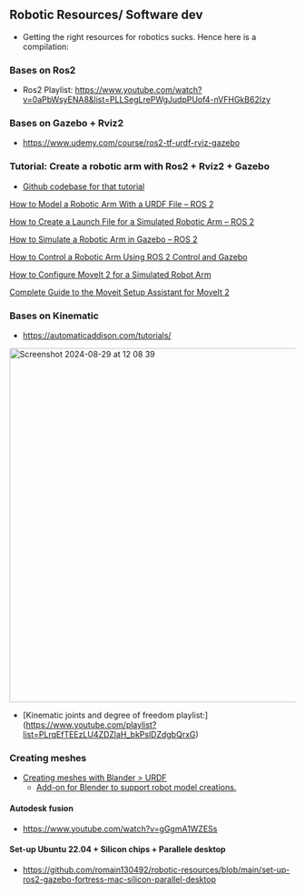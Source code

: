 ## Robotic Resources/ Software dev 

- Getting the right resources for robotics sucks. Hence here is a compilation:



### Bases on Ros2

- Ros2 Playlist: https://www.youtube.com/watch?v=0aPbWsyENA8&list=PLLSegLrePWgJudpPUof4-nVFHGkB62Izy

### Bases on Gazebo + Rviz2

- https://www.udemy.com/course/ros2-tf-urdf-rviz-gazebo

### Tutorial: Create a robotic arm with Ros2 + Rviz2 + Gazebo

- [Github codebase for that tutorial](https://github.com/automaticaddison/mycobot_ros2/tree/main)

[How to Model a Robotic Arm With a URDF File – ROS 2](https://automaticaddison.com/how-to-model-a-robotic-arm-with-a-urdf-file-ros-2/)

[How to Create a Launch File for a Simulated Robotic Arm – ROS 2](https://automaticaddison.com/create-a-launch-file-for-a-simulated-robotic-arm-ros-2/)

[How to Simulate a Robotic Arm in Gazebo – ROS 2](https://automaticaddison.com/how-to-simulate-a-robotic-arm-in-gazebo-ros-2/)

[How to Control a Robotic Arm Using ROS 2 Control and Gazebo](https://automaticaddison.com/how-to-control-a-robotic-arm-using-ros-2-control-and-gazebo/)

[How to Configure MoveIt 2 for a Simulated Robot Arm](https://automaticaddison.com/how-to-configure-moveit-2-for-a-simulated-robot-arm/)

[Complete Guide to the Moveit Setup Assistant for MoveIt 2](https://automaticaddison.com/complete-guide-to-the-moveit-setup-assistant-for-moveit-2/)



### Bases on Kinematic

- https://automaticaddison.com/tutorials/
  
<img width="623" alt="Screenshot 2024-08-29 at 12 08 39" src="https://github.com/user-attachments/assets/e4f1b33f-20e6-48af-b75e-736f8582596b">
  
- [Kinematic joints and degree of freedom playlist:] (https://www.youtube.com/playlist?list=PLrqEfTEEzLU4ZDZlaH_bkPslDZdgbQrxG)



### Creating meshes

- [Creating meshes with Blander > URDF](https://www.youtube.com/watch?v=JGPyNxzVlYA&list=PL4MdFHVi1I5W_hOJN5jAGn3JLWDL7q1Tr)
  - [Add-on for Blender to support robot model creations.](https://github.com/dfki-ric/phobos)
 
#### Autodesk fusion

- https://www.youtube.com/watch?v=gGgmA1WZESs





#### Set-up Ubuntu 22.04 + Silicon chips + Parallele desktop

- https://github.com/romain130492/robotic-resources/blob/main/set-up-ros2-gazebo-fortress-mac-silicon-parallel-desktop

